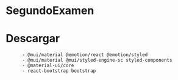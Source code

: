# SegundoExamen

 # Descargar
          - @mui/material @emotion/react @emotion/styled
          - @mui/material @mui/styled-engine-sc styled-components
          - @material-ui/core
          - react-bootstrap bootstrap
